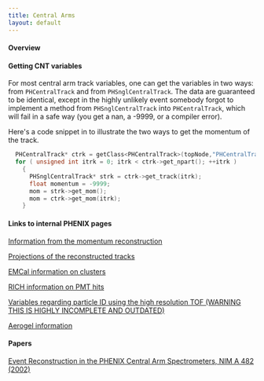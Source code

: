 ```yaml
---
title: Central Arms
layout: default
---
```




#### Overview



#### Getting CNT variables

For most central arm track variables, one can get the variables in two ways:
from `PHCentralTrack` and from `PHSnglCentralTrack`.  The data are guaranteed
to be identical, except in the highly unlikely event somebody forgot to implement a method from `PHSnglCentralTrack`
into `PHCentralTrack`, which will fail in a safe way (you get a nan, a -9999, or a compiler error).

Here's a code snippet in to illustrate the two ways to get the momentum of the track.

```c++
  PHCentralTrack* ctrk = getClass<PHCentralTrack>(topNode,"PHCentralTrack");
  for ( unsigned int itrk = 0; itrk < ctrk->get_npart(); ++itrk )
    {
      PHSnglCentralTrack* strk = ctrk->get_track(itrk);
      float momentum = -9999;
      mom = strk->get_mom();
      mom = ctrk->get_mom(itrk);
    }
```



#### Links to internal PHENIX pages

[Information from the momentum reconstruction](https://www.phenix.bnl.gov/WWW/offline/wikioff/index.php/Information_from_the_momentum_reconstruction)

[Projections of the reconstructed tracks](https://www.phenix.bnl.gov/WWW/offline/wikioff/index.php/Projections_of_the_reconstructed_tracks)

[EMCal information on clusters](https://www.phenix.bnl.gov/WWW/offline/wikioff/index.php/EMCal_information_on_clusters)

[RICH information on PMT hits](https://www.phenix.bnl.gov/WWW/offline/wikioff/index.php/RICH_information_on_PMT_hits)

[Variables regarding particle ID using the high resolution TOF (WARNING THIS IS HIGHLY INCOMPLETE AND OUTDATED)](https://www.phenix.bnl.gov/WWW/offline/wikioff/index.php/Variables_regarding_particle_ID_using_the_high_resolution_TOF)

[Aerogel information](https://www.phenix.bnl.gov/WWW/offline/wikioff/index.php/Aerogel_information)



#### Papers

[Event Reconstruction in the PHENIX Central Arm Spectrometers, NIM A 482 (2002)](https://arxiv.org/abs/nucl-ex/0201013)





